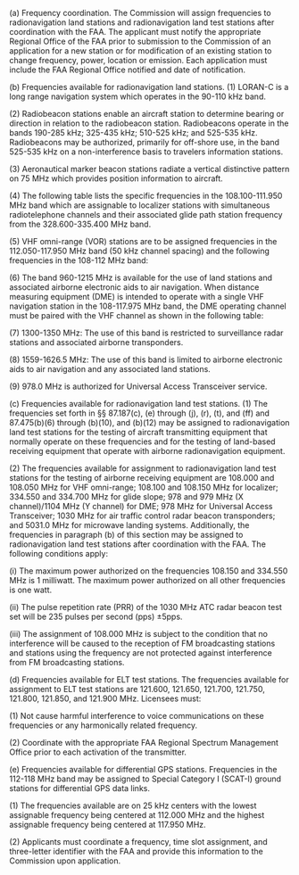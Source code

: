 (a) Frequency coordination. The Commission will assign frequencies to radionavigation land stations and radionavigation land test stations after coordination with the FAA. The applicant must notify the appropriate Regional Office of the FAA prior to submission to the Commission of an application for a new station or for modification of an existing station to change frequency, power, location or emission. Each application must include the FAA Regional Office notified and date of notification.

(b) Frequencies available for radionavigation land stations. (1) LORAN-C is a long range navigation system which operates in the 90-110 kHz band.

(2) Radiobeacon stations enable an aircraft station to determine bearing or direction in relation to the radiobeacon station. Radiobeacons operate in the bands 190-285 kHz; 325-435 kHz; 510-525 kHz; and 525-535 kHz. Radiobeacons may be authorized, primarily for off-shore use, in the band 525-535 kHz on a non-interference basis to travelers information stations.

(3) Aeronautical marker beacon stations radiate a vertical distinctive pattern on 75 MHz which provides position information to aircraft.

(4) The following table lists the specific frequencies in the 108.100-111.950 MHz band which are assignable to localizer stations with simultaneous radiotelephone channels and their associated glide path station frequency from the 328.600-335.400 MHz band.

(5) VHF omni-range (VOR) stations are to be assigned frequencies in the 112.050-117.950 MHz band (50 kHz channel spacing) and the following frequencies in the 108-112 MHz band:
              

(6) The band 960-1215 MHz is available for the use of land stations and associated airborne electronic aids to air navigation. When distance measuring equipment (DME) is intended to operate with a single VHF navigation station in the 108-117.975 MHz band, the DME operating channel must be paired with the VHF channel as shown in the following table:

(7) 1300-1350 MHz: The use of this band is restricted to surveillance radar stations and associated airborne transponders.

(8) 1559-1626.5 MHz: The use of this band is limited to airborne electronic aids to air navigation and any associated land stations.

(9) 978.0 MHz is authorized for Universal Access Transceiver service.

(c) Frequencies available for radionavigation land test stations. (1) The frequencies set forth in §§ 87.187(c), (e) through (j), (r), (t), and (ff) and 87.475(b)(6) through (b)(10), and (b)(12) may be assigned to radionavigation land test stations for the testing of aircraft transmitting equipment that normally operate on these frequencies and for the testing of land-based receiving equipment that operate with airborne radionavigation equipment.

(2) The frequencies available for assignment to radionavigation land test stations for the testing of airborne receiving equipment are 108.000 and 108.050 MHz for VHF omni-range; 108.100 and 108.150 MHz for localizer; 334.550 and 334.700 MHz for glide slope; 978 and 979 MHz (X channel)/1104 MHz (Y channel) for DME; 978 MHz for Universal Access Transceiver; 1030 MHz for air traffic control radar beacon transponders; and 5031.0 MHz for microwave landing systems. Additionally, the frequencies in paragraph (b) of this section may be assigned to radionavigation land test stations after coordination with the FAA. The following conditions apply:

(i) The maximum power authorized on the frequencies 108.150 and 334.550 MHz is 1 milliwatt. The maximum power authorized on all other frequencies is one watt.

(ii) The pulse repetition rate (PRR) of the 1030 MHz ATC radar beacon test set will be 235 pulses per second (pps) ±5pps.

(iii) The assignment of 108.000 MHz is subject to the condition that no interference will be caused to the reception of FM broadcasting stations and stations using the frequency are not protected against interference from FM broadcasting stations.

(d) Frequencies available for ELT test stations. The frequencies available for assignment to ELT test stations are 121.600, 121.650, 121.700, 121.750, 121.800, 121.850, and 121.900 MHz. Licensees must:

(1) Not cause harmful interference to voice communications on these frequencies or any harmonically related frequency.

(2) Coordinate with the appropriate FAA Regional Spectrum Management Office prior to each activation of the transmitter.

(e) Frequencies available for differential GPS stations. Frequencies in the 112-118 MHz band may be assigned to Special Category I (SCAT-I) ground stations for differential GPS data links.

(1) The frequencies available are on 25 kHz centers with the lowest assignable frequency being centered at 112.000 MHz and the highest assignable frequency being centered at 117.950 MHz.

(2) Applicants must coordinate a frequency, time slot assignment, and three-letter identifier with the FAA and provide this information to the Commission upon application.

